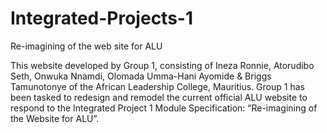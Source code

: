 # Integrated-Projects-1
Re-imagining of the web site for ALU


This website developed by Group 1, consisting of Ineza Ronnie, Atorudibo Seth, Onwuka Nnamdi, Olomada Umma-Hani Ayomide & Briggs Tamunotonye 
of the African Leadership College, Mauritius. Group 1 has been tasked to redesign and remodel the current official ALU website to respond to 
the Integrated Project 1 Module Specification: “Re-imagining of the Website for ALU”.
